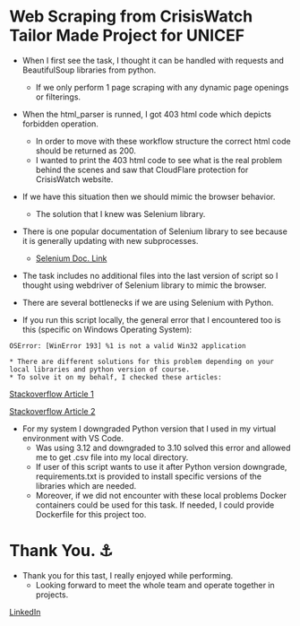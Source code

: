 # Web Scraping from CrisisWatch Tailor Made Project for UNICEF

* When I first see the task, I thought it can be handled with requests and BeautifulSoup libraries from python. 
    * If we only perform 1 page scraping with any dynamic page openings or filterings.

* When the html_parser is runned, I got 403 html code which depicts forbidden operation. 
    * In order to move with these workflow structure the correct html code should be returned as 200.
    * I wanted to print the 403 html code to see what is the real problem behind the scenes and saw that CloudFlare protection for CrisisWatch website.


* If we have this situation then we should mimic the browser behavior.
    * The solution that I knew was Selenium library.

* There is one popular documentation of Selenium library to see because it is generally updating with new subprocesses.

    * [Selenium Doc. Link](https://selenium-python.readthedocs.io/index.html)


* The task includes no additional files into the last version of script so I thought using webdriver of Selenium library to mimic the browser.

* There are several bottlenecks if we are using Selenium with Python.

* If you run this script locally, the general error that I encountered too is this (specific on Windows Operating System):


```
OSError: [WinError 193] %1 is not a valid Win32 application
```
    * There are different solutions for this problem depending on your local libraries and python version of course.
    * To solve it on my behalf, I checked these articles:

[Stackoverflow Article 1](https://stackoverflow.com/questions/25651990/oserror-winerror-193-1-is-not-a-valid-win32-application)

[Stackoverflow Article 2](https://stackoverflow.com/questions/78796828/i-got-this-error-oserror-winerror-193-1-is-not-a-valid-win32-application)


* For my system I downgraded Python version that I used in my virtual environment with VS Code.
    * Was using 3.12 and downgraded to 3.10 solved this error and allowed me to get .csv file into my local directory.
    * If user of this script wants to use it after Python version downgrade, requirements.txt is provided to install specific versions of the libraries which are needed.
    * Moreover, if we did not encounter with these local problems Docker containers could be used for this task. If needed, I could provide Dockerfile for this project too.
 

# Thank You. ⚓
* Thank you for this tast, I really enjoyed while performing.
    * Looking forward to meet the whole team and operate together in projects.

[LinkedIn](https://www.linkedin.com/in/erkutkoral/)
